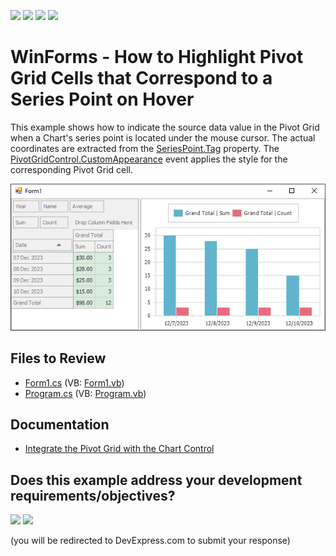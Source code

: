 <!-- default badges list -->
![](https://img.shields.io/endpoint?url=https://codecentral.devexpress.com/api/v1/VersionRange/128574787/13.1.4%2B)
[![](https://img.shields.io/badge/Open_in_DevExpress_Support_Center-FF7200?style=flat-square&logo=DevExpress&logoColor=white)](https://supportcenter.devexpress.com/ticket/details/E2929)
[![](https://img.shields.io/badge/📖_How_to_use_DevExpress_Examples-e9f6fc?style=flat-square)](https://docs.devexpress.com/GeneralInformation/403183)
[![](https://img.shields.io/badge/💬_Leave_Feedback-feecdd?style=flat-square)](#does-this-example-address-your-development-requirementsobjectives)
<!-- default badges end -->

# WinForms - How to Highlight Pivot Grid Cells that Correspond to a Series Point on Hover

This example shows how to indicate the source data value in the Pivot Grid when a Chart's series point is located under the mouse cursor. The actual coordinates are extracted from the [SeriesPoint.Tag](https://documentation.devexpress.com/#CoreLibraries/DevExpressXtraChartsSeriesPoint_Tagtopic) property. The [PivotGridControl.CustomAppearance](https://docs.devexpress.com/WindowsForms/DevExpress.XtraPivotGrid.PivotGridControl.CustomAppearance) event applies the style for the corresponding Pivot Grid cell.

![Chart](./images/chart.png)

## Files to Review

* [Form1.cs](./CS/WindowsApplication53/Form1.cs) (VB: [Form1.vb](./VB/WindowsApplication53/Form1.vb))
* [Program.cs](./CS/WindowsApplication53/Program.cs) (VB: [Program.vb](./VB/WindowsApplication53/Program.vb))

## Documentation 

* [Integrate the Pivot Grid with the Chart Control](https://docs.devexpress.com/WindowsForms/8748/controls-and-libraries/pivot-grid/data-analysis/integration-with-the-chart-control)
<!-- feedback -->
## Does this example address your development requirements/objectives?

[<img src="https://www.devexpress.com/support/examples/i/yes-button.svg"/>](https://www.devexpress.com/support/examples/survey.xml?utm_source=github&utm_campaign=winforms-highlight-pivot-cells-that-correspond-to-a-series-point-on-hover&~~~was_helpful=yes) [<img src="https://www.devexpress.com/support/examples/i/no-button.svg"/>](https://www.devexpress.com/support/examples/survey.xml?utm_source=github&utm_campaign=winforms-highlight-pivot-cells-that-correspond-to-a-series-point-on-hover&~~~was_helpful=no)

(you will be redirected to DevExpress.com to submit your response)
<!-- feedback end -->
